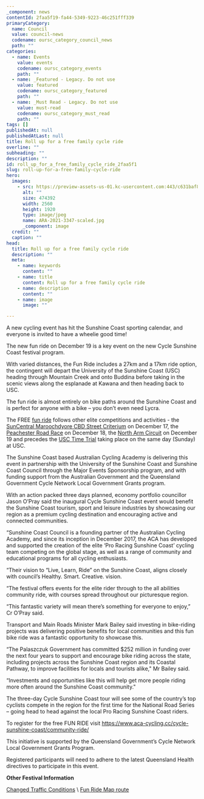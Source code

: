 ```yaml
---
_component: news
contentId: 2faa5f19-fa44-5349-9223-46c251fff339
primaryCategory:
  name: Council
  value: council-news
  codename: oursc_category_council_news
  path: ""
categories:
  - name: Events
    value: events
    codename: oursc_category_events
    path: ""
  - name: _Featured - Legacy. Do not use
    value: featured
    codename: oursc_category_featured
    path: ""
  - name: _Must Read - Legacy. Do not use
    value: must-read
    codename: oursc_category_must_read
    path: ""
tags: []
publishedAt: null
publishedAtLast: null
title: Roll up for a free family cycle ride
overline: ""
subheading: ""
description: ""
id: roll_up_for_a_free_family_cycle_ride_2faa5f1
slug: roll-up-for-a-free-family-cycle-ride
hero:
  images:
    - src: https://preview-assets-us-01.kc-usercontent.com:443/c631baf8-1b46-001f-580c-d0001b68b4a8/985c7b68-2ec2-411a-8608-c6ba35514729/ARA-2021-3347-scaled.jpg
      alt: ""
      size: 474392
      width: 2560
      height: 1920
      type: image/jpeg
      name: ARA-2021-3347-scaled.jpg
      _component: image
  credit: ""
  caption: ""
head:
  title: Roll up for a free family cycle ride
  description: ""
  meta:
    - name: keywords
      content: ""
    - name: title
      content: Roll up for a free family cycle ride
    - name: description
      content: ""
    - name: image
      image: ""

---
```

A new cycling event has hit the Sunshine Coast sporting calendar, and everyone is invited to have a wheelie good time!

The new fun ride on December 19 is a key event on the new Cycle Sunshine Coast festival program.

With varied distances, the Fun Ride includes a 27km and a 17km ride option, the contingent will depart the University of the Sunshine Coast (USC) heading through Mountain Creek and onto Buddina before taking in the scenic views along the esplanade at Kawana and then heading back to USC.

The fun ride is almost entirely on bike paths around the Sunshine Coast and is perfect for anyone with a bike – you don’t even need Lycra.

The FREE [fun ride](https://www.aca-cycling.cc/cycle-sunshine-coast/community-ride/)
&#x20;follows other elite competitions and activities - the [SunCentral Maroochdyore CBD Street Criterium](https://www.aca-cycling.cc/cycle-sunshine-coast/nrs-stage-1/)
&#x20;on December 17, the [Peachester Road Race](https://www.aca-cycling.cc/cycle-sunshine-coast/nrs-stage-2/)
&#x20;on December 18, the [North Arm Circuit](https://www.aca-cycling.cc/cycle-sunshine-coast/nrs-stage-3/)
&#x20;on December 19 and precedes the [USC Time Trial](https://www.aca-cycling.cc/cycle-sunshine-coast/nrs-stage-4/)
&#x20;taking place on the same day (Sunday) at USC.

The Sunshine Coast based Australian Cycling Academy is delivering this event in partnership with the University of the Sunshine Coast and Sunshine Coast Council through the Major Events Sponsorship program, and with funding support from the Australian Government and the Queensland Government Cycle Network Local Government Grants program.

With an action packed three days planned, economy portfolio councillor Jason O’Pray said the inaugural Cycle Sunshine Coast event would benefit the Sunshine Coast tourism, sport and leisure industries by showcasing our region as a premium cycling destination and encouraging active and connected communities.

“Sunshine Coast Council is a founding partner of the Australian Cycling Academy, and since its inception in December 2017, the ACA has developed and supported the creation of the elite ‘Pro Racing Sunshine Coast’ cycling team competing on the global stage, as well as a range of community and educational programs for all cycling enthusiasts.

“Their vision to “Live, Learn, Ride” on the Sunshine Coast, aligns closely with council’s Healthy. Smart. Creative. vision.

“The festival offers events for the elite rider through to the all abilities community ride, with courses spread throughout our picturesque region.

“This fantastic variety will mean there’s something for everyone to enjoy,” Cr O’Pray said.

Transport and Main Roads Minister Mark Bailey said investing in bike-riding projects was delivering positive benefits for local communities and this fun bike ride was a fantastic opportunity to showcase this.

“The Palaszczuk Government has committed $252 million in funding over the next four years to support and encourage bike riding across the state, including projects across the Sunshine Coast region and its Coastal Pathway, to improve facilities for locals and tourists alike," Mr Bailey said.

“Investments and opportunities like this will help get more people riding more often around the Sunshine Coast community."

The three-day Cycle Sunshine Coast tour will see some of the country’s top cyclists compete in the region for the first time for the National Road Series – going head to head against the local Pro Racing Sunshine Coast riders.

To register for the free FUN RIDE visit <https://www.aca-cycling.cc/cycle-sunshine-coast/community-ride/>


This initiative is supported by the Queensland Government’s Cycle Network Local Government Grants Program.

Registered participants will need to adhere to the latest Queensland Health directives to participate in this event.

**Other Festival Information**

[Changed Traffic Conditions](http://www.131940.qld.gov.au)
\ [Fun Ride Map route](https://www.aca-cycling.cc/cycle-sunshine-coast/community-ride/)
